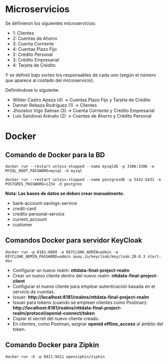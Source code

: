# Microservicios

Se definieron los siguientes microservicios:

-	1: Clientes
-	2: Cuentas de Ahorro
-	3: Cuenta Corriente
-	4: Cuentas Plazo Fijo
-	2: Crédito Personal
-	3: Crédito Empresarial
-	4: Tarjeta de Crédito

Y se definió bajo sorteo los responsables de cada uno (según el número que aparece al costado del microservicio).

Definiéndose lo siguiente:

-	Wilder Castro Apaza (4) -> Cuentas Plazo Fijo y Tarjeta de Crédito
-	Danner Rebaza Rodríguez (1) -> Clientes
-	Jhonston Vigo Salinas (3) -> Cuenta Corriente y Crédito Empresarial
-	Luis Sandoval Arévalo (2) -> Cuentas de Ahorro y Crédito Personal

# Docker

## Comando de Docker para la BD
```
docker run --restart unless-stopped --name mysqldb -p 3306:3306 -e MYSQL_ROOT_PASSWORD=mysql -d mysql

docker run --restart unless-stopped --name postgresdb -p 5432:5432 -e POSTGRES_PASSWORD=1234 -d postgres
```

**Nota: Las bases de datos se deben crear manualmente.**

- bank-account-savings-service
- credit-card
- credits-personal-service
- current_account
- customer


## Comandos Docker para servidor KeyCloak

```
docker run -p 8181:8080 -e KEYCLOAK_ADMIN=admin -e KEYCLOAK_ADMIN_PASSWORD=admin quay.io/keycloak/keycloak:20.0.3 start-dev
```

- Configurar un nuevo realm: **nttdata-final-project-realm**
- Crear un nuevo cliente dentro del nuevo realm: **nttdata-final-project-client**
- Configurar el nuevo cliente para emplear autenticación basada en el servicio de cuentas.
- Issuer: **http://localhost:8181/realms/nttdata-final-project-realm**
- Issuer para tokens (cuando se emplean clientes como Postman): **http://localhost:8181/realms/nttdata-final-project-realm/protocol/openid-connect/token**
- Copiar el secret del nuevo cliente creado.
- En clientes, como Postman, asignar **openid offline_access** al ámbito del token.

## Comando Docker para Zipkin

```
docker run -d -p 9411:9411 openzipkin/zipkin
```
